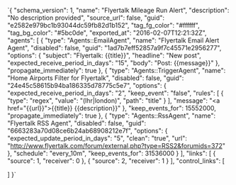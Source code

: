 `{
  "schema_version": 1,
  "name": "Flyertalk Mileage Run Alert",
  "description": "No description provided",
  "source_url": false,
  "guid": "e2582e979bc1b93044dc59fb82d1b152",
  "tag_fg_color": "#ffffff",
  "tag_bg_color": "#5bc0de",
  "exported_at": "2016-02-07T12:21:32Z",
  "agents": [
    {
      "type": "Agents::EmailAgent",
      "name": "Flyertalk Email Alert Agent",
      "disabled": false,
      "guid": "1ad7b7eff52857a9f7c45571e2956277",
      "options": {
        "subject": "Flyertalk: {{title}}",
        "headline": "New post",
        "expected_receive_period_in_days": "15",
        "body": "Post: {{message}}"
      },
      "propagate_immediately": true
    },
    {
      "type": "Agents::TriggerAgent",
      "name": "Home Airports Filter for Flyertalk",
      "disabled": false,
      "guid": "24e45c58615b94ba186335d78775c5e7",
      "options": {
        "expected_receive_period_in_days": "2",
        "keep_event": "false",
        "rules": [
          {
            "type": "regex",
            "value": "(lhr|london)",
            "path": "title"
          }
        ],
        "message": "<a href=\"{{url}}\">{{title}}</a> {{description}}"
      },
      "keep_events_for": 15552000,
      "propagate_immediately": true
    },
    {
      "type": "Agents::RssAgent",
      "name": "Flyertalk RSS Agent",
      "disabled": false,
      "guid": "6663283a70d08ce6b24ab68908212e7f",
      "options": {
        "expected_update_period_in_days": "5",
        "clean": "true",
        "url": "http://www.flyertalk.com/forum/external.php?type=RSS2&forumids=372"
      },
      "schedule": "every_10m",
      "keep_events_for": 31536000
    }
  ],
  "links": [
    {
      "source": 1,
      "receiver": 0
    },
    {
      "source": 2,
      "receiver": 1
    }
  ],
  "control_links": [
 
  ]
}`